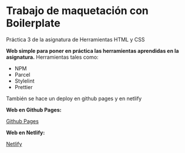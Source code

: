 # Trabajo de maquetación con Boilerplate

Práctica 3 de la asignatura de Herramientas HTML y CSS

**Web simple para poner en práctica las herramientas aprendidas en la asignatura.** Herramientas tales como:

- NPM
- Parcel
- Stylelint
- Prettier

También se hace un deploy en github pages y en netlify

**Web en Github Pages:**

[Github Pages](https://dryant.github.io/herramientas-pec3/)

**Web en Netlify:**

[Netlify](https://ceuta.netlify.app/)
